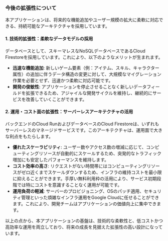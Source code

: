 ### **今後の拡張性について**

本アプリケーションは、将来的な機能追加やユーザー規模の拡大に柔軟に対応できる、持続可能なアーキテクチャを採用しています。

#### **1. 技術的拡張性：柔軟なデータモデルの採用**

データベースとして、スキーマレスなNoSQLデータベースであるCloud Firestoreを採用しています。これにより、以下のようなメリットが生まれます。

*   **迅速な機能追加**: 新しいゲーム要素（例：アイテム、スキル、キャラクター属性）の追加に伴うデータ構造の変更に対して、大規模なマイグレーション作業を必要とせず、迅速かつ柔軟に対応可能です。
*   **開発の俊敏性**: アプリケーションを停止させることなく新しいデータフィールドを拡張できるため、アジャイルな開発サイクルを維持し、継続的にサービスを改善していくことができます。

#### **2. 運用・コスト面の拡張性：サーバーレスアーキテクチャの活用**

バックエンドのCloud RunおよびデータベースのCloud Firestoreは、いずれもサーバーレスのマネージドサービスです。このアーキテクチャは、運用面で大きな利点をもたらします。

*   **優れたスケーラビリティ**: ユーザー数やアクセス数の増減に応じて、コンピューティングリソースが自動的にスケールするため、突発的なトラフィック増加にも安定したパフォーマンスを維持します。
*   **コスト効率の高さ**: リクエストがない時間帯にはコンピューティングリソースがゼロ近くまでスケールダウンするため、インフラの維持コストを最小限に抑えることができます。手厚い無料利用枠の活用により、サービス初期段階では特にコストを意識することなく運用が可能です。
*   **運用負荷の軽減**: サーバーのプロビジョニング、OSのパッチ適用、セキュリティ管理といった煩雑なインフラ運用をGoogle Cloudに任せることができます。これにより、開発チームはアプリケーションの価値向上に集中できます。

以上の点から、本アプリケーションの基盤は、技術的な柔軟性と、低コストかつ高効率な運用を両立しており、将来の成長を見据えた拡張性の高い設計になっています。
